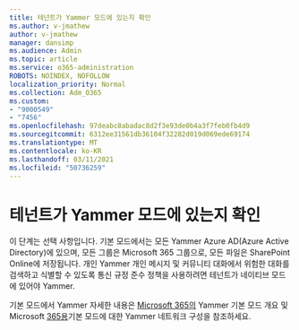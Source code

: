 ```yaml
---
title: 테넌트가 Yammer 모드에 있는지 확인
ms.author: v-jmathew
author: v-jmathew
manager: dansimp
ms.audience: Admin
ms.topic: article
ms.service: o365-administration
ROBOTS: NOINDEX, NOFOLLOW
localization_priority: Normal
ms.collection: Adm_O365
ms.custom:
- "9000549"
- "7456"
ms.openlocfilehash: 97deabc8abadac8d2f3e93de0b4a3f7feb0fb4d9
ms.sourcegitcommit: 6312ee31561db36104f32282d019d069ede69174
ms.translationtype: MT
ms.contentlocale: ko-KR
ms.lasthandoff: 03/11/2021
ms.locfileid: "50736259"
---
```

# <a name="verify-your-yammer-tenant-is-in-native-mode"></a>테넌트가 Yammer 모드에 있는지 확인

이 단계는 선택 사항입니다. 기본 모드에서는 모든 Yammer Azure AD(Azure Active Directory)에 있으며, 모든 그룹은 Microsoft 365 그룹으로, 모든 파일은 SharePoint Online에 저장됩니다. 개인 Yammer 개인 메시지 및 커뮤니티 대화에서 위험한 대화를 검색하고 식별할 수 있도록 통신 규정 준수 정책을 사용하려면 테넌트가 네이티브 모드에 있어야 Yammer.  
  
기본 모드에서 Yammer 자세한 내용은 [Microsoft 365의](https://go.microsoft.com/fwlink/?linkid=2129829) Yammer 기본 모드 개요 및 Microsoft [365용](https://go.microsoft.com/fwlink/?linkid=2129772)기본 모드에 대한 Yammer 네트워크 구성을 참조하세요.

